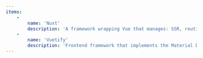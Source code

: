 ```yaml
---
items:
    -
        name: 'Nuxt'
        description: 'A framework wrapping Vue that manages: SSR, routing, store, Webpack and much more'
    -
        name: 'Vuetify'
        description: 'Frontend framework that implements the Material Design 2 from Google using Vue components'
---
```


<d-table :items="items">
</d-table>
